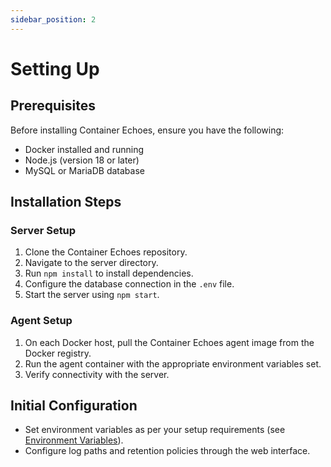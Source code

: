 ```yaml
---
sidebar_position: 2
---
```


# Setting Up

## Prerequisites

Before installing Container Echoes, ensure you have the following:

- Docker installed and running
- Node.js (version 18 or later)
- MySQL or MariaDB database

## Installation Steps

### Server Setup

1. Clone the Container Echoes repository.
2. Navigate to the server directory.
3. Run `npm install` to install dependencies.
4. Configure the database connection in the `.env` file.
5. Start the server using `npm start`.

### Agent Setup

1. On each Docker host, pull the Container Echoes agent image from the Docker registry.
2. Run the agent container with the appropriate environment variables set.
3. Verify connectivity with the server.

## Initial Configuration

- Set environment variables as per your setup requirements (see [Environment Variables](30-env-vars.md)).
- Configure log paths and retention policies through the web interface.